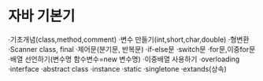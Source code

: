 # 자바 기본기

·기초개념(class,method,comment)
·변수 만들기(int,short,char,double)
·형변환
·Scanner class, final
·제어문(분기문, 반복문)
·if-else문
·switch문
·for문,이중for문
·배열 선언하기(변수명 함수변수=new 변수명)
·이중배열 사용하기
·overloading
·interface
·abstract class
·instance
·static
·singletone
·extands(상속)
